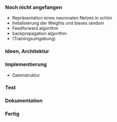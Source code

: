 ### Noch nicht angefangen
- Repräsentation eines neuronalen Netzes in schön
- Initialisierung der Weights und biases random
- Feedforward algorithm
- backpropagation algorithm
- (Trainingsumgebung)


### Ideen, Architektur


### Implementierung

- Datenstruktur

### Test


### Dokumentation


### Fertig

